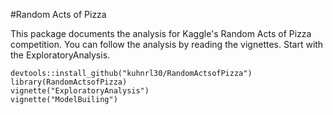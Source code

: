 #Random Acts of Pizza 

This package documents the analysis for Kaggle's Random Acts of Pizza competition. You can follow the analysis by reading the vignettes.  Start with the ExploratoryAnalysis.

```
devtools::install_github("kuhnrl30/RandomActsofPizza")
library(RandomActsofPizza)
vignette("ExploratoryAnalysis")
vignette("ModelBuiling")
```